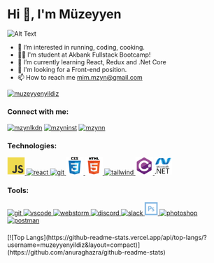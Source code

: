 <h1>Hi 👋, I'm Müzeyyen</h1>


![Alt Text](https://res.cloudinary.com/practicaldev/image/fetch/s--2bZIjPGC--/c_limit%2Cf_auto%2Cfl_progressive%2Cq_66%2Cw_880/https://dev-to-uploads.s3.amazonaws.com/i/d4tvukbt5mra37cvwklk.gif)




- 👀 I’m interested in running, coding, cooking.
- 👨‍💻 I'm student at Akbank Fullstack Bootcamp!
- 🌱 I’m currently learning React, Redux and .Net Core
- 💞️ I'm looking for a Front-end position.
- 📫 How to reach me mim.mzyn@gmail.com

<!---
muzeyyenyildiz/muzeyyenyildiz is a ✨ special ✨ repository because its `README.md` (this file) appears on your GitHub profile.
You can click the Preview link to take a look at your changes.
--->


<p align="left"> <a href="https://github.com/ryo-ma/github-profile-trophy"><img src="https://github-profile-trophy.vercel.app/?username=muzeyyenyildiz" alt="muzeyyenyildiz" /></a> </p>

<h3 align="left">Connect with me:</h3>
<p align="left">
<a href="https://www.linkedin.com/in/muzeyyenyildiz89" target="blank"><img align="center" src="https://velanovascular.com/wp-content/uploads/2020/06/LinkedIn.png" alt="mzynlkdn" height="30" width="30" /></a>
<a href="https://www.instagram.com/m.mzyn" target="blank"><img align="center" src="https://upload.wikimedia.org/wikipedia/commons/thumb/e/e7/Instagram_logo_2016.svg/1200px-Instagram_logo_2016.svg.png" alt="mzyninst" height="30" width="30" /></a>
<a href="https://twitter.com/mzynn" target="blank"><img align="center" src="https://raw.githubusercontent.com/rahuldkjain/github-profile-readme-generator/master/src/images/icons/Social/twitter.svg" alt="mzynn" height="30" width="40" /></a>


<h3 align="left">Technologies:</h3>
<p align="left"> 
<a href="https://developer.mozilla.org/en-US/docs/Web/JavaScript" target="_blank"> <img src="https://raw.githubusercontent.com/devicons/devicon/master/icons/javascript/javascript-original.svg" alt="javascript" width="40" height="40"/> </a> 
<a href="https://reactjs.org/" target="_blank"> <img src="https://upload.wikimedia.org/wikipedia/commons/thumb/4/47/React.svg/1200px-React.svg.png" alt="react" width="40" height="40"/> </a> 
<a href="https://git-scm.com/" target="_blank"> <img src="https://www.vectorlogo.zone/logos/git-scm/git-scm-icon.svg" alt="git" width="40" height="40"/> </a>
<a href="https://www.w3schools.com/css/" target="_blank"> <img src="https://raw.githubusercontent.com/devicons/devicon/master/icons/css3/css3-original-wordmark.svg" alt="css3" width="40" height="40"/> </a> 
<a href="https://www.w3schools.com/html/" target="_blank"> <img src="https://raw.githubusercontent.com/devicons/devicon/master/icons/html5/html5-original-wordmark.svg" alt="html5" width="40" height="40"/> </a> 
<a href="https://tailwindcss.com/" target="_blank" rel="noreferrer"> <img src="https://www.vectorlogo.zone/logos/tailwindcss/tailwindcss-icon.svg" alt="tailwind" width="40" height="40"/> </a>
<a href="https://www.w3schools.com/cs/" target="_blank" rel="noreferrer"> <img src="https://raw.githubusercontent.com/devicons/devicon/master/icons/csharp/csharp-original.svg" alt="csharp" width="40" height="40"/>
<a href="https://dotnet.microsoft.com/" target="_blank" rel="noreferrer"> <img src="https://raw.githubusercontent.com/devicons/devicon/master/icons/dot-net/dot-net-original-wordmark.svg" alt="dotnet" width="40" height="40"/></a>

  
<h3 align="left">Tools:</h3>
<a href="https://git-scm.com/" target="_blank" rel="noreferrer"> <img src="https://www.vectorlogo.zone/logos/git-scm/git-scm-icon.svg" alt="git" width="30" height="30"/> </a>
<a href="https://code.visualstudio.com/" target="_blank"> <img src="https://upload.wikimedia.org/wikipedia/commons/thumb/9/9a/Visual_Studio_Code_1.35_icon.svg/1024px-Visual_Studio_Code_1.35_icon.svg.png" alt="vscode" width="30" height="30"/> </a>
<a href="https://www.jetbrains.com/webstorm/" target="_blank"> <img src="https://seeklogo.com/images/W/webstorm-logo-691E749F21-seeklogo.com.png" alt="webstorm" width="30" height="30"/> </a> 
<a href="https://discord.com/" target="_blank"> <img src="https://cdn4.iconfinder.com/data/icons/logos-and-brands/512/91_Discord_logo_logos-512.png" alt="discord" width="30" height="30"/> </a> 
<a href="https://slack.com/intl/en-tr/" target="_blank"> <img src="https://cdn.brandfolder.io/5H442O3W/as/pl546j-7le8zk-4nzzs1/Slack_Mark_Web.png" alt="slack" width="37" height="37"/> </a>
<a href="https://www.photoshop.com/en" target="_blank"> <img src="https://raw.githubusercontent.com/devicons/devicon/master/icons/photoshop/photoshop-line.svg" alt="photoshop" width="30" height="30"/> </a> 
<a href="https://www.figma.com/" target="_blank"> <img src="https://upload.wikimedia.org/wikipedia/commons/a/ad/Figma-1-logo.png" alt="photoshop" width="40" height="30"/> </a> 
<a href="https://postman.com" target="_blank" rel="noreferrer"> <img src="https://www.vectorlogo.zone/logos/getpostman/getpostman-icon.svg" alt="postman" width="30" height="30"/> </a>
<h3 align="left"></h3>
[![Top Langs](https://github-readme-stats.vercel.app/api/top-langs/?username=muzeyyenyildiz&layout=compact)](https://github.com/anuraghazra/github-readme-stats)

